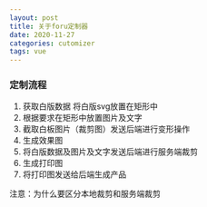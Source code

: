 ```yaml
---
layout: post
title: 关于foru定制器
date: 2020-11-27
categories: cutomizer
tags: vue 
---
```


###  定制流程
1. 获取白版数据 将白版svg放置在矩形中
2. 根据要求在矩形中放置图片及文字
3. 截取白板图片（裁剪图）发送后端进行变形操作
4. 生成效果图
5. 将白版数据及图片及文字发送后端进行服务端裁剪
6. 生成打印图
7. 将打印图发送给后端生成产品

注意：为什么要区分本地裁剪和服务端裁剪